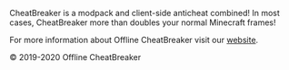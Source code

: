 CheatBreaker is a modpack and client-side anticheat combined! In most cases, CheatBreaker more than doubles your normal Minecraft frames!

For more information about Offline CheatBreaker visit our [website](https://OfflineCheatBreaker.tk).


© 2019-2020 Offline CheatBreaker

